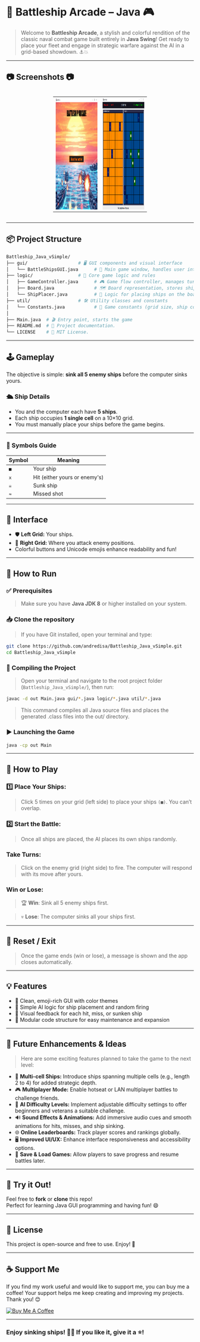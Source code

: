 # 🚢 Battleship Arcade – Java 🎮

>Welcome to **Battleship Arcade**, a stylish and colorful rendition of the classic naval combat game built entirely in **Java Swing**! Get ready to place your fleet and engage in strategic warfare against the AI in a grid-based showdown. ⚓💥

---

## 📷 Screenshots 📷
<div style="display: flex; justify-content: center;">
  <table style="width:50%;">
    <tr>
      <td style="width:50%;"><img src=".github/images/menu-battle.png" alt="Menu Screenshot" width="300" height="300"></td>
      <td style="width:50%;"><img src=".github/images/game-battle.png" alt="Game Screenshot" width="300" height="300"></td>
    </tr>
  </table>
</div>

---

## 📦 Project Structure

```bash
Battleship_Java_vSimple/        
├── gui/                   # 🖥️ GUI components and visual interface
│   └── BattleShipsGUI.java      # 🎨 Main game window, handles user interaction
├── logic/                 # 🧠 Core game logic and rules
│   ├── GameController.java      # 🎮 Game flow controller, manages turns and rules
│   ├── Board.java               # 🗺️ Board representation, stores ship positions & hits
│   └── ShipPlacer.java          # 🚢 Logic for placing ships on the board
├── util/                  # 🛠️ Utility classes and constants
│   └── Constants.java           # 📏 Game constants (grid size, ship count, etc.)
│ 
├── Main.java  # 🎬 Entry point, starts the game
├── README.md  # 📄 Project documentation.
└── LICENSE    # 📝 MIT License.

```

---

## 🕹️ Gameplay

The objective is simple: **sink all 5 enemy ships** before the computer sinks yours.

### 🛳️ Ship Details

- You and the computer each have **5 ships**.
- Each ship occupies **1 single cell** on a 10×10 grid.
- You must manually place your ships before the game begins.

---

### 🧩 Symbols Guide

| Symbol | Meaning                          |
|--------|----------------------------------|
| `■`    | Your ship                        |
| `x`    | Hit (either yours or enemy's)    |
| `☠`    | Sunk ship                        |
| `≈`    | Missed shot                      |

---

## 🎨 Interface

- 🛡️ **Left Grid:** Your ships.
- 🎯 **Right Grid:** Where you attack enemy positions.
- Colorful buttons and Unicode emojis enhance readability and fun!

---

## 🚀 How to Run

### ✅ Prerequisites
>Make sure you have **Java JDK 8** or higher installed on your system.

### 📥 Clone the repository
> If you have Git installed, open your terminal and type:

```bash
git clone https://github.com/andredisa/Battleship_Java_vSimple.git
cd Battleship_Java_vSimple
```


### 🔧 Compiling the Project
>Open your terminal and navigate to the root project folder (`Battleship_Java_vSimple/`), then run:

```bash
javac -d out Main.java gui/*.java logic/*.java util/*.java
```
> This command compiles all Java source files and places the generated .class files into the out/ directory.

### ▶️ Launching the Game
```bash
java -cp out Main
```

---

## 🧠 How to Play

### 1️⃣ Place Your Ships:
>Click 5 times on your grid (left side) to place your ships `(■)`. You can’t overlap.

### 2️⃣ Start the Battle:
>Once all ships are placed, the AI places its own ships randomly.

### Take Turns:
> Click on the enemy grid (right side) to fire.
> The computer will respond with its move after yours.

### Win or Lose:
>🏆 **Win**: Sink all 5 enemy ships first.

>💀 **Lose**: The computer sinks all your ships first.

---

## 🧼 Reset / Exit
>Once the game ends (win or lose), a message is shown and the app closes automatically.

---

## 💡 Features
- 🎨 Clean, emoji-rich GUI with color themes
- 🤖 Simple AI logic for ship placement and random firing
- 🎯 Visual feedback for each hit, miss, or sunken ship
- 🧪 Modular code structure for easy maintenance and expansion

---

## 🔄 Future Enhancements & Ideas

> Here are some exciting features planned to take the game to the next level:

- 🚢 **Multi-cell Ships:** Introduce ships spanning multiple cells (e.g., length 2 to 4) for added strategic depth.
- 🎮 **Multiplayer Mode:** Enable hotseat or LAN multiplayer battles to challenge friends.
- 🤖 **AI Difficulty Levels:** Implement adjustable difficulty settings to offer beginners and veterans a suitable challenge.
- 🔊 **Sound Effects & Animations:** Add immersive audio cues and smooth animations for hits, misses, and ship sinking.
- 🌐 **Online Leaderboards:** Track player scores and rankings globally.
- 🖥️ **Improved UI/UX:** Enhance interface responsiveness and accessibility options.
- 💾 **Save & Load Games:** Allow players to save progress and resume battles later.

---

## 🎉 Try it Out!

Feel free to **fork** or **clone** this repo!  
Perfect for learning Java GUI programming and having fun! 😄

---

## 📝 License

This project is open-source and free to use. Enjoy! 🚀

---

## ☕ Support Me

If you find my work useful and would like to support me, you can buy me a coffee! Your support helps me keep creating and improving my projects. Thank you! 😊

<a href="https://www.buymeacoffee.com/andredisa" target="_blank"><img src="https://cdn.buymeacoffee.com/buttons/v2/default-yellow.png" alt="Buy Me A Coffee" style="height: 60px !important;width: 217px !important;" ></a>

---

### Enjoy sinking ships! 🌊🔥 If you like it, give it a ⭐!
